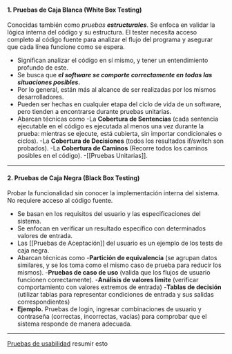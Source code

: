 #### **1. Pruebas de Caja Blanca (White Box Testing)**
Conocidas también como *pruebas **estructurales***.
Se enfoca en validar la lógica interna del código y su estructura. 
El tester necesita acceso completo al código fuente para analizar el flujo del programa y asegurar que cada línea funcione como se espera.
- Significan analizar el código en sí mismo, y tener un entendimiento profundo de este.
- Se busca que ***el software se comporte correctamente en todas las situaciones posibles.***
- Por lo general, están más al alcance de ser realizadas por los mismos desarrolladores.
- Pueden ser hechas en cualquier etapa del ciclo de vida de un software, pero tienden a encontrarse durante pruebas unitarias.
- Abarcan técnicas como 
	-La **Cobertura de Sentencias** (cada sentencia ejecutable en el código es ejecutada al menos una vez durante la prueba: mientras se ejecute, está cubierta, sin importar condicionales o ciclos).
	-La **Cobertura de Decisiones** (todos los resultados if/switch son probados).
	-La **Cobertura de Caminos** (Recorre todos los caminos posibles en el código).
	-[[Pruebas Unitarias]].
****
#### **2. Pruebas de Caja Negra (Black Box Testing)**
Probar la funcionalidad sin conocer la implementación interna del sistema. No requiere acceso al código fuente.
- Se basan en los requisitos del usuario y las especificaciones del sistema.
- Se enfocan en verificar un resultado específico con determinados valores de entrada.
- Las [[Pruebas de Aceptación]] del usuario es un ejemplo de los tests de caja negra.
- Abarcan técnicas como
	-**Partición de equivalencia** (se agrupan datos similares, y se los toma como el mismo caso de prueba para reducir los mismos).
	-**Pruebas de caso de uso** (valida que los flujos de usuario funcionen correctamente).
	-**Análisis de valores límite** (verificar comportamiento con valores extremos de entrada)
	-**Tablas de decisión** (utilizar tablas para representar condiciones de entrada y sus salidas correspondientes)
- **Ejemplo.** Pruebas de login, ingresar combinaciones de usuario y contraseña (correctas, incorrectas, vacías) para comprobar que el sistema responde de manera adecuada.

****

[Pruebas de usabilidad](https://chatgpt.com/c/683eea96-2ef8-8001-81eb-9918e84a67c6) resumir esto